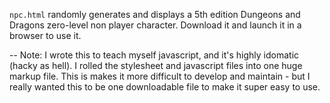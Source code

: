 ``npc.html`` randomly generates and displays a 5th edition Dungeons and
Dragons zero-level non player character. 
Download it and launch it in a browser to use it. 

--
Note:
I wrote this to teach myself javascript, and it's highly idomatic (hacky as hell).
I rolled the stylesheet and javascript files into one huge markup file.
This is makes it more difficult to develop and maintain - but I really
wanted this to be one downloadable file to make it super easy to use.
